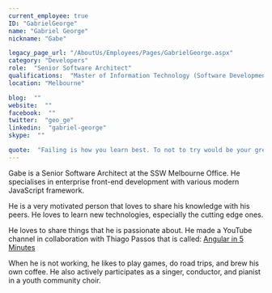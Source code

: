 ```yaml
---
current_employee: true
ID: "GabrielGeorge"
name: "Gabriel George"
nickname: "Gabe"

legacy_page_url: "/AboutUs/Employees/Pages/GabrielGeorge.aspx"
category: "Developers"
role:  "Senior Software Architect"
qualifications:  "Master of Information Technology (Software Development)"
location: "Melbourne"

blog:  ""
website:  ""
facebook:  ""
twitter:  "geo_ge"
linkedin:  "gabriel-george"
skype:  ""

quote:  "Failing is how you learn best. To not to try would be your greatest fall."
---
```


Gabe is a Senior Software Architect at the SSW Melbourne Office. He specialises in enterprise front-end development with various modern JavaScript framework.  

He is a very motivated person that loves to share his knowledge with his peers. He loves to learn new technologies, especially the cutting edge ones.   

He loves to share things that he is passionate about. He made a YouTube channel in collaboration with Thiago Passos that is called: [Angular in 5 Minutes](https://www.youtube.com/channel/UCHYi-ucclDksXxMOUTgyixQ)  

When he is not working, he likes to play games, do road trips, and brew his own coffee. He also actively participates as a singer, conductor, and pianist in a youth community choir.   